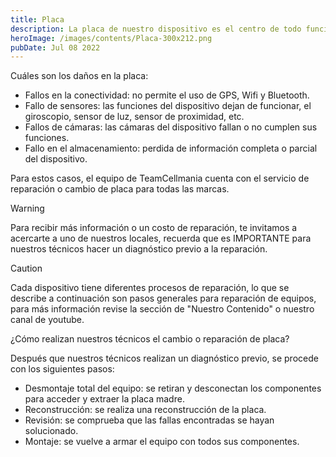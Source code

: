 ```yaml
---
title: Placa 
description: La placa de nuestro dispositivo es el centro de todo funcionamiento, el cerebro de nuestro equipo, el cual es susceptible a daños a pesar de estar en el centro de nuestro móvil.
heroImage: /images/contents/Placa-300x212.png
pubDate: Jul 08 2022
---
```


Cuáles son los daños en la placa:

- Fallos en la conectividad: no permite el uso de GPS, Wifi y Bluetooth.
- Fallo de sensores: las funciones del dispositivo dejan de funcionar, el giroscopio, sensor de luz, sensor de proximidad, etc.
- Fallos de cámaras: las cámaras del dispositivo fallan o no cumplen sus funciones.
- Fallo en el almacenamiento: perdida de información completa o parcial del dispositivo.

Para estos casos, el equipo de TeamCellmania cuenta con el servicio de reparación o cambio de placa para todas las marcas.

> [!WARNING]
> Para recibir más información o un costo de reparación, te invitamos a acercarte a uno de nuestros locales, recuerda que es IMPORTANTE para nuestros técnicos hacer un diagnóstico previo a la reparación.

> [!CAUTION]
> Cada dispositivo tiene diferentes procesos de reparación, lo que se describe a continuación son pasos generales para reparación de equipos, para más información revise la sección de \"Nuestro Contenido\" o nuestro canal de youtube.

¿Cómo realizan nuestros técnicos el cambio o reparación de placa?

Después que nuestros técnicos realizan un diagnóstico previo, se procede con los siguientes pasos:

- Desmontaje total del equipo: se retiran y desconectan los componentes para acceder y extraer la placa madre.
- Reconstrucción: se realiza una reconstrucción de la placa.
- Revisión: se comprueba que las fallas encontradas se hayan solucionado.
- Montaje: se vuelve a armar el equipo con todos sus componentes.
